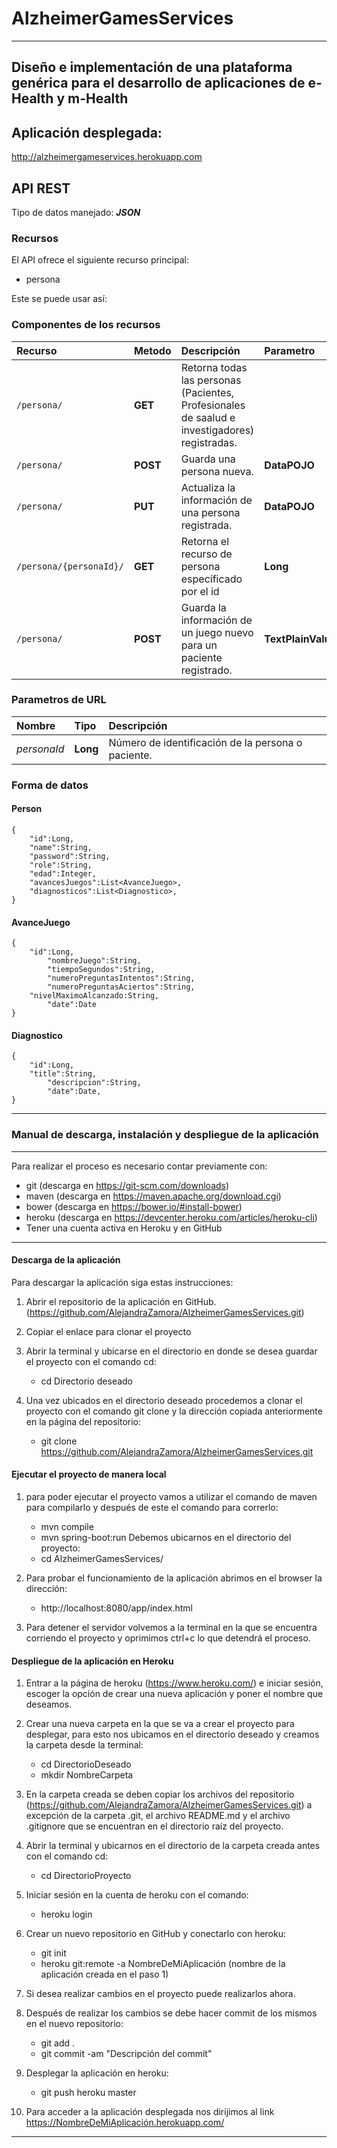 # AlzheimerGamesServices
___

## Diseño e implementación de una plataforma genérica para el desarrollo de aplicaciones de e-Health y m-Health 

## Aplicación desplegada:
http://alzheimergameservices.herokuapp.com

## API REST

Tipo de datos manejado:  ***JSON***

### Recursos

El API ofrece el siguiente recurso principal:

- persona

Este se puede usar así:

### Componentes de los recursos

| Recurso | Metodo | Descripción | Parametro | Retorno |
| :------ | :----- | :---------- | :-------- | :------ |
| `/persona/` | **GET** | Retorna todas las personas (Pacientes, Profesionales de saalud e investigadores) registradas. | | **List \<DataPOJO>** |
| `/persona/` | **POST** | Guarda una persona nueva. | **DataPOJO** | |
| `/persona/` | **PUT** | Actualiza la información de una persona registrada. | **DataPOJO** | |
| `/persona/{personaId}/` | **GET** | Retorna el recurso de persona específicado por el id| **Long** | **DataPOJO** |
| `/persona/` | **POST** | Guarda la información de un juego nuevo para un paciente registrado. | **TextPlainValue** | |


### Parametros de URL

| Nombre | Tipo | Descripción |
| :----- | :--- | :---------- |
| *personaId* | **Long**| Número de identificación de la persona o paciente. |

### Forma de datos

#### Person

	{	
		"id":Long,
		"name":String,
		"password":String,
		"role":String,
		"edad":Integer,
		"avancesJuegos":List<AvanceJuego>,
		"diagnosticos":List<Diagnostico>,
	}

#### AvanceJuego
  
  	{
		"id":Long,
    		"nombreJuego":String,
    		"tiempoSegundos":String,
    		"numeroPreguntasIntentos":String,
    		"numeroPreguntasAciertos":String,
		"nivelMaximoAlcanzado:String,
    		"date":Date
  	}
  
#### Diagnostico

  	{
		"id":Long,
		"title":String,
    		"descripcion":String,
    		"date":Date,
  	}

_______

### Manual de descarga, instalación y despliegue de la aplicación
_______

Para realizar el proceso es necesario contar previamente con:
- git (descarga en https://git-scm.com/downloads)
- maven (descarga en https://maven.apache.org/download.cgi)
- bower (descarga en https://bower.io/#install-bower)
- heroku (descarga en https://devcenter.heroku.com/articles/heroku-cli)
- Tener una cuenta activa en Heroku y en GitHub

_______

#### Descarga de la aplicación

Para descargar la aplicación siga estas instrucciones:

1. Abrir el repositorio de la aplicación en GitHub. (https://github.com/AlejandraZamora/AlzheimerGamesServices.git)

2. Copiar el enlace para clonar el proyecto

3. Abrir la terminal y ubicarse en el directorio en donde se desea guardar el proyecto con el comando cd:
	- cd Directorio deseado

4. Una vez ubicados en el directorio deseado procedemos a clonar el proyecto con el comando git clone y la dirección copiada anteriormente en la página del repositorio:
	- git clone https://github.com/AlejandraZamora/AlzheimerGamesServices.git

#### Ejecutar el proyecto de manera local

1. para poder ejecutar el proyecto vamos a utilizar el comando de maven para compilarlo y después de este el comando para correrlo:
	- mvn compile
	- mvn spring-boot:run
Debemos ubicarnos en el directorio del proyecto:
	- cd AlzheimerGamesServices/

2. Para probar el funcionamiento de la aplicación abrimos en el browser la dirección:
	- http://localhost:8080/app/index.html

3. Para detener el servidor volvemos a la terminal en la que se encuentra corriendo el proyecto y oprimimos ctrl+c lo que detendrá el proceso.

#### Despliegue de la aplicación en Heroku

1. Entrar a la página de heroku (https://www.heroku.com/) e iniciar sesión, escoger la opción de crear una nueva aplicación y poner el nombre que deseamos.

2. Crear una nueva carpeta en la que se va a crear el proyecto para desplegar, para esto nos ubicamos en el directorio deseado y creamos la carpeta desde la terminal:
	- cd DirectorioDeseado
	- mkdir NombreCarpeta

3. En la carpeta creada se deben copiar los archivos del repositorio (https://github.com/AlejandraZamora/AlzheimerGamesServices.git) a excepción de la carpeta .git, el archivo README.md y el archivo .gitignore que se encuentran en el directorio raíz del proyecto.

4. Abrir la terminal y ubicarnos en el directorio de la carpeta creada antes con el comando cd:
	- cd DirectorioProyecto

5. Iniciar sesión en la cuenta de heroku con el comando:
	- heroku login

6. Crear un nuevo repositorio en GitHub y conectarlo con heroku:
	- git init
	- heroku git:remote -a NombreDeMiAplicación (nombre de la aplicación creada en el paso 1)

7. Si desea realizar cambios en el proyecto puede realizarlos ahora.

8. Después de realizar los cambios se debe hacer commit de los mismos en el nuevo repositorio:
	- git add .
	- git commit -am "Descripción del commit"
	
9. Desplegar la aplicación en heroku:
	- git push heroku master

10. Para acceder a la aplicación desplegada nos dirijimos al link https://NombreDeMiAplicación.herokuapp.com/

_______
